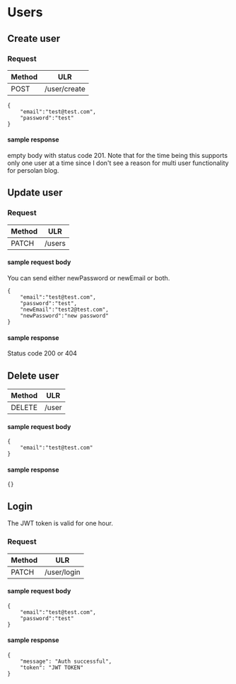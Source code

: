 # Users

## Create user

### Request

| Method        | ULR          |
| ------------- |:-------------:|
| POST      | /user/create |


```
{
	"email":"test@test.com",
	"password":"test"
}
```


#### sample response
empty body with status code 201. Note that for the time being this supports only one user at a time since I don't see a reason for multi user functionality for persolan blog.

## Update user

### Request

| Method        | ULR          |
| ------------- |:-------------:|
| PATCH     | /users |

#### sample request body
You can send either newPassword or newEmail or both.
```
{
	"email":"test@test.com",
	"password":"test",
    "newEmail":"test2@test.com",
    "newPassword":"new password"
}
```

#### sample response
Status code 200 or 404

## Delete user

| Method        | ULR          |
| ------------- |:-------------:|
| DELETE     | /user|

#### sample request body
```
{
	"email":"test@test.com"
}
```

#### sample response
```
{}
```

## Login

The JWT token is valid for one hour.

### Request

| Method        | ULR          |
| ------------- |:-------------:|
| PATCH     | /user/login |

#### sample request body
```
{
	"email":"test@test.com",
	"password":"test"
}
```

#### sample response
```
{
    "message": "Auth successful",
    "token": "JWT TOKEN"
}
```